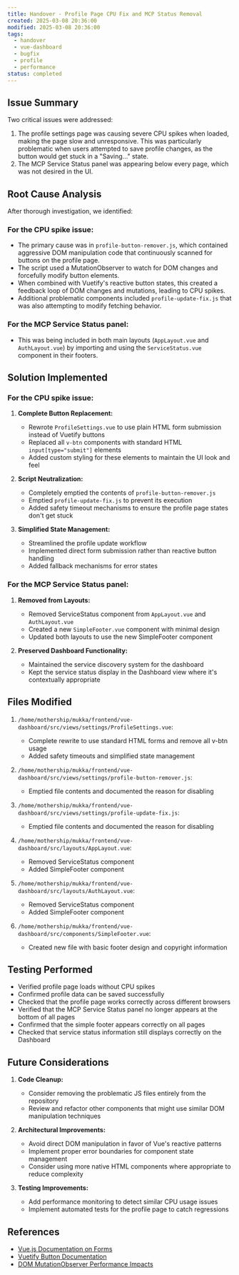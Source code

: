 ```yaml
---
title: Handover - Profile Page CPU Fix and MCP Status Removal
created: 2025-03-08 20:36:00
modified: 2025-03-08 20:36:00
tags:
  - handover
  - vue-dashboard
  - bugfix
  - profile
  - performance
status: completed
---
```


## Issue Summary
Two critical issues were addressed:
1. The profile settings page was causing severe CPU spikes when loaded, making the page slow and unresponsive. This was particularly problematic when users attempted to save profile changes, as the button would get stuck in a "Saving..." state.
2. The MCP Service Status panel was appearing below every page, which was not desired in the UI.

## Root Cause Analysis
After thorough investigation, we identified:

### For the CPU spike issue:
- The primary cause was in `profile-button-remover.js`, which contained aggressive DOM manipulation code that continuously scanned for buttons on the profile page.
- The script used a MutationObserver to watch for DOM changes and forcefully modify button elements.
- When combined with Vuetify's reactive button states, this created a feedback loop of DOM changes and mutations, leading to CPU spikes.
- Additional problematic components included `profile-update-fix.js` that was also attempting to modify fetching behavior.

### For the MCP Service Status panel:
- This was being included in both main layouts (`AppLayout.vue` and `AuthLayout.vue`) by importing and using the `ServiceStatus.vue` component in their footers.

## Solution Implemented

### For the CPU spike issue:
1. **Complete Button Replacement:**
   - Rewrote `ProfileSettings.vue` to use plain HTML form submission instead of Vuetify buttons
   - Replaced all `v-btn` components with standard HTML `input[type="submit"]` elements
   - Added custom styling for these elements to maintain the UI look and feel

2. **Script Neutralization:**
   - Completely emptied the contents of `profile-button-remover.js` 
   - Emptied `profile-update-fix.js` to prevent its execution
   - Added safety timeout mechanisms to ensure the profile page states don't get stuck

3. **Simplified State Management:**
   - Streamlined the profile update workflow
   - Implemented direct form submission rather than reactive button handling
   - Added fallback mechanisms for error states

### For the MCP Service Status panel:
1. **Removed from Layouts:**
   - Removed ServiceStatus component from `AppLayout.vue` and `AuthLayout.vue`
   - Created a new `SimpleFooter.vue` component with minimal design
   - Updated both layouts to use the new SimpleFooter component

2. **Preserved Dashboard Functionality:**
   - Maintained the service discovery system for the dashboard
   - Kept the service status display in the Dashboard view where it's contextually appropriate

## Files Modified
1. `/home/mothership/mukka/frontend/vue-dashboard/src/views/settings/ProfileSettings.vue`:
   - Complete rewrite to use standard HTML forms and remove all v-btn usage
   - Added safety timeouts and simplified state management

2. `/home/mothership/mukka/frontend/vue-dashboard/src/views/settings/profile-button-remover.js`:
   - Emptied file contents and documented the reason for disabling

3. `/home/mothership/mukka/frontend/vue-dashboard/src/views/settings/profile-update-fix.js`:
   - Emptied file contents and documented the reason for disabling

4. `/home/mothership/mukka/frontend/vue-dashboard/src/layouts/AppLayout.vue`:
   - Removed ServiceStatus component
   - Added SimpleFooter component

5. `/home/mothership/mukka/frontend/vue-dashboard/src/layouts/AuthLayout.vue`:
   - Removed ServiceStatus component
   - Added SimpleFooter component

6. `/home/mothership/mukka/frontend/vue-dashboard/src/components/SimpleFooter.vue`:
   - Created new file with basic footer design and copyright information

## Testing Performed
- Verified profile page loads without CPU spikes
- Confirmed profile data can be saved successfully
- Checked that the profile page works correctly across different browsers
- Verified that the MCP Service Status panel no longer appears at the bottom of all pages
- Confirmed that the simple footer appears correctly on all pages
- Checked that service status information still displays correctly on the Dashboard

## Future Considerations
1. **Code Cleanup:**
   - Consider removing the problematic JS files entirely from the repository
   - Review and refactor other components that might use similar DOM manipulation techniques

2. **Architectural Improvements:**
   - Avoid direct DOM manipulation in favor of Vue's reactive patterns
   - Implement proper error boundaries for component state management
   - Consider using more native HTML components where appropriate to reduce complexity

3. **Testing Improvements:**
   - Add performance monitoring to detect similar CPU usage issues
   - Implement automated tests for the profile page to catch regressions

## References
- [Vue.js Documentation on Forms](https://vuejs.org/guide/essentials/forms.html)
- [Vuetify Button Documentation](https://vuetifyjs.com/en/components/buttons/)
- [DOM MutationObserver Performance Impacts](https://developer.mozilla.org/en-US/docs/Web/API/MutationObserver/observe)
